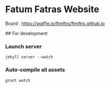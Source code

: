 # Fatum Fatras Website

Board : https://waffle.io/ftmftrs/ftmftrs.github.io

## For development

### Launch server

    jekyll server --watch

### Auto-compile all assets

    grunt watch
